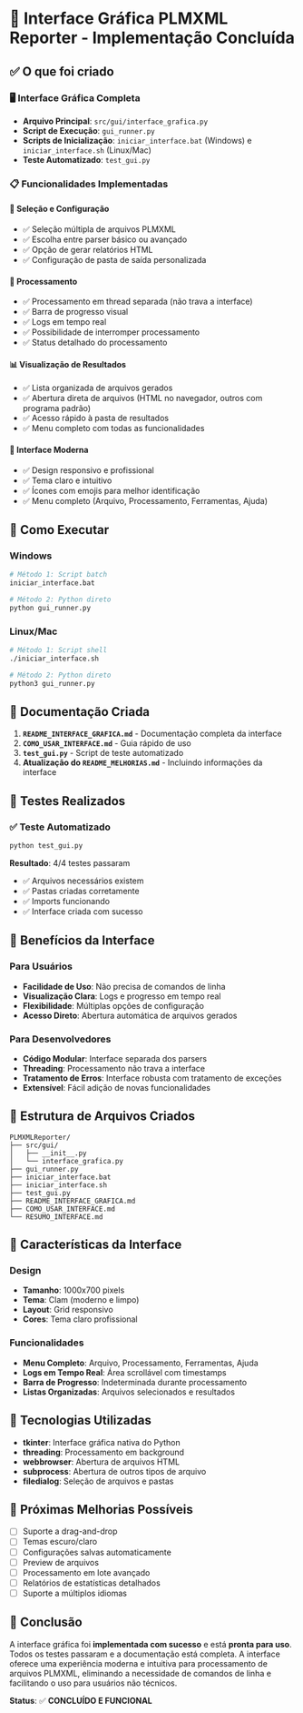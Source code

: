 # 🎉 Interface Gráfica PLMXML Reporter - Implementação Concluída

## ✅ O que foi criado

### 🖥️ Interface Gráfica Completa
- **Arquivo Principal**: `src/gui/interface_grafica.py`
- **Script de Execução**: `gui_runner.py`
- **Scripts de Inicialização**: `iniciar_interface.bat` (Windows) e `iniciar_interface.sh` (Linux/Mac)
- **Teste Automatizado**: `test_gui.py`

### 📋 Funcionalidades Implementadas

#### 🎯 Seleção e Configuração
- ✅ Seleção múltipla de arquivos PLMXML
- ✅ Escolha entre parser básico ou avançado
- ✅ Opção de gerar relatórios HTML
- ✅ Configuração de pasta de saída personalizada

#### 🔄 Processamento
- ✅ Processamento em thread separada (não trava a interface)
- ✅ Barra de progresso visual
- ✅ Logs em tempo real
- ✅ Possibilidade de interromper processamento
- ✅ Status detalhado do processamento

#### 📊 Visualização de Resultados
- ✅ Lista organizada de arquivos gerados
- ✅ Abertura direta de arquivos (HTML no navegador, outros com programa padrão)
- ✅ Acesso rápido à pasta de resultados
- ✅ Menu completo com todas as funcionalidades

#### 🎨 Interface Moderna
- ✅ Design responsivo e profissional
- ✅ Tema claro e intuitivo
- ✅ Ícones com emojis para melhor identificação
- ✅ Menu completo (Arquivo, Processamento, Ferramentas, Ajuda)

## 🚀 Como Executar

### Windows
```bash
# Método 1: Script batch
iniciar_interface.bat

# Método 2: Python direto
python gui_runner.py
```

### Linux/Mac
```bash
# Método 1: Script shell
./iniciar_interface.sh

# Método 2: Python direto
python3 gui_runner.py
```

## 📖 Documentação Criada

1. **`README_INTERFACE_GRAFICA.md`** - Documentação completa da interface
2. **`COMO_USAR_INTERFACE.md`** - Guia rápido de uso
3. **`test_gui.py`** - Script de teste automatizado
4. **Atualização do `README_MELHORIAS.md`** - Incluindo informações da interface

## 🧪 Testes Realizados

### ✅ Teste Automatizado
```bash
python test_gui.py
```

**Resultado**: 4/4 testes passaram
- ✅ Arquivos necessários existem
- ✅ Pastas criadas corretamente
- ✅ Imports funcionando
- ✅ Interface criada com sucesso

## 🎯 Benefícios da Interface

### Para Usuários
- **Facilidade de Uso**: Não precisa de comandos de linha
- **Visualização Clara**: Logs e progresso em tempo real
- **Flexibilidade**: Múltiplas opções de configuração
- **Acesso Direto**: Abertura automática de arquivos gerados

### Para Desenvolvedores
- **Código Modular**: Interface separada dos parsers
- **Threading**: Processamento não trava a interface
- **Tratamento de Erros**: Interface robusta com tratamento de exceções
- **Extensível**: Fácil adição de novas funcionalidades

## 📁 Estrutura de Arquivos Criados

```
PLMXMLReporter/
├── src/gui/
│   ├── __init__.py
│   └── interface_grafica.py
├── gui_runner.py
├── iniciar_interface.bat
├── iniciar_interface.sh
├── test_gui.py
├── README_INTERFACE_GRAFICA.md
├── COMO_USAR_INTERFACE.md
└── RESUMO_INTERFACE.md
```

## 🎨 Características da Interface

### Design
- **Tamanho**: 1000x700 pixels
- **Tema**: Clam (moderno e limpo)
- **Layout**: Grid responsivo
- **Cores**: Tema claro profissional

### Funcionalidades
- **Menu Completo**: Arquivo, Processamento, Ferramentas, Ajuda
- **Logs em Tempo Real**: Área scrollável com timestamps
- **Barra de Progresso**: Indeterminada durante processamento
- **Listas Organizadas**: Arquivos selecionados e resultados

## 🔧 Tecnologias Utilizadas

- **tkinter**: Interface gráfica nativa do Python
- **threading**: Processamento em background
- **webbrowser**: Abertura de arquivos HTML
- **subprocess**: Abertura de outros tipos de arquivo
- **filedialog**: Seleção de arquivos e pastas

## 🚀 Próximas Melhorias Possíveis

- [ ] Suporte a drag-and-drop
- [ ] Temas escuro/claro
- [ ] Configurações salvas automaticamente
- [ ] Preview de arquivos
- [ ] Processamento em lote avançado
- [ ] Relatórios de estatísticas detalhados
- [ ] Suporte a múltiplos idiomas

## 🎉 Conclusão

A interface gráfica foi **implementada com sucesso** e está **pronta para uso**. Todos os testes passaram e a documentação está completa. A interface oferece uma experiência moderna e intuitiva para processamento de arquivos PLMXML, eliminando a necessidade de comandos de linha e facilitando o uso para usuários não técnicos.

**Status**: ✅ **CONCLUÍDO E FUNCIONAL** 